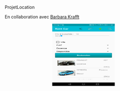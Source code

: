 ProjetLocation

En collaboration avec [Barbara Krafft](https://github.com/kBarbara/ProjetLocation)

<p align="center">
  <img src="https://github.com/high54/ProjetAndroidENI/blob/Dev/screens/Screenshot_20171027-114227.png" width="200" height="200"/>
</p>
